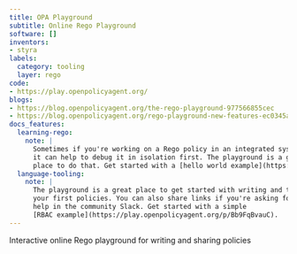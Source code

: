 ```yaml
---
title: OPA Playground
subtitle: Online Rego Playground
software: []
inventors:
- styra
labels:
  category: tooling
  layer: rego
code:
- https://play.openpolicyagent.org/
blogs:
- https://blog.openpolicyagent.org/the-rego-playground-977566855cec
- https://blog.openpolicyagent.org/rego-playground-new-features-ec0345a73b9e
docs_features:
  learning-rego:
    note: |
      Sometimes if you're working on a Rego policy in an integrated system
      it can help to debug it in isolation first. The playground is a great
      place to do that. Get started with a [hello world example](https://play.openpolicyagent.org/).
  language-tooling:
    note: |
      The playground is a great place to get started with writing and testing
      your first policies. You can also share links if you're asking for
      help in the community Slack. Get started with a simple
      [RBAC example](https://play.openpolicyagent.org/p/Bb9FqBvauC).
---
```

Interactive online Rego playground for writing and sharing policies
